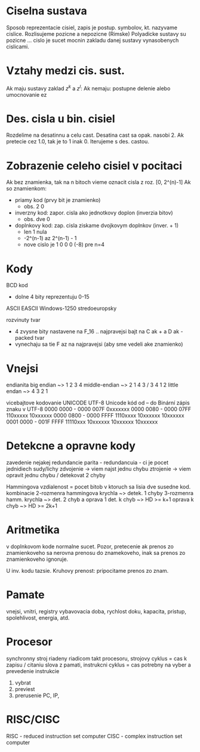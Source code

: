 # Ciselna sustava
Sposob reprezentacie cisiel, zapis je postup. symbolov, kt. nazyvame cislice.
Rozlisujeme pozicne a nepozicne (Rimske)
Polyadicke sustavy su pozicne ... cislo je sucet mocnin zakladu danej sustavy
vynasobenych cislicami.

# Vztahy medzi cis. sust.
Ak maju sustavy zaklad $z^k$ a $z^l$:
Ak nemaju: postupne delenie alebo umocnovanie
ez

# Des. cisla u bin. cisiel
Rozdelime na desatinnu a celu cast. Desatina cast sa opak. nasobi 2. Ak pretecie
cez 1.0, tak je to 1 inak 0. Iterujeme s des. castou.

# Zobrazenie celeho cisiel v pocitaci
Ak bez znamienka, tak na n bitoch vieme oznacit cisla z roz. [0, 2^(n)-1]
Ak so znamienkom:
- priamy kod (prvy bit je znamienko)
    - obs. 2 0
- inverzny kod: zapor. cisla ako jednotkovy doplon (inverzia bitov)
    - obs. dve 0
- doplnkovy kod: zap. cisla ziskame dvojkovym doplnkov (inver. + 1)
    - len 1 nula
    - -2^(n-1) az 2^(n-1) - 1
    - nove cislo je 1 0 0 0 (-8) pre n=4

# Kody
BCD kod
- dolne 4 bity reprezentuju 0-15

ASCII
EASCII
Windows-1250 stredoeuropsky

rozvinuty tvar
- 4 zvysne bity nastavene na F_16 .. najpravejsi bajt na C ak + a D ak -
packed tvar
- vynechaju sa tie F az na najpravejsi (aby sme vedeli ake znamienko)

# Vnejsi 
endianita
big endian ~> 1 2 3 4
middle-endian ~> 2 1 4 3 / 3 4 1 2
little endan ~> 4 3 2 1

vicebajtove kodovanie
UNICODE
UTF-8
Unicode kód od – do Binární zápis znaku v UTF-8
0000 0000 - 0000 007F 0xxxxxxx
0000 0080 - 0000 07FF 110xxxxx 10xxxxxx
0000 0800 - 0000 FFFF 1110xxxx 10xxxxxx 10xxxxxx
0001 0000 - 001F FFFF 11110xxx 10xxxxxx 10xxxxxx 10xxxxxx

# Detekcne a opravne kody
zavedenie nejakej redundancie
parita - redundancuia - ci je pocet jednidiech sudy/lichy
zdvojenie -> viem najst jednu chybu
ztrojenie -> viem opravit jednu chybu / detekovat 2 chyby

Hammingova vzdialenost = pocet bitob v ktoruch sa lisia dve susedne kod.
kombinacie
2-rozmenra hammingova krychla ~> detek. 1 chyby
3-rozmenra hamm. krychla ~> det. 2 chyb a oprava 1
det. k chyb ~> HD >= k+1
oprava k chyb ~> HD >= 2k+1

# Aritmetika
v doplnkovom kode normalne sucet. Pozor, pretecenie ak prenos zo znamienkoveho
sa nerovna prenosu do znamekoveho, inak sa prenos zo znamienkoveho ignoruje.

U inv. kodu tazsie. Kruhovy prenost:
pripocitame prenos zo znam.

# Pamate
vnejsi, vnitri, registry
vybavovacia doba, rychlost doku, kapacita, pristup, spolehlivost, energia, atd.

# Procesor
synchronny stroj riadeny riadicom
takt procesoru, strojovy cyklus = cas k zapisu / citaniu slova z pamati,
instrukcni cyklus = cas potrebny na vyber a prevedenie  instrukcie
1) vybrat
2) previest
3) prerusenie
PC, IP, 

# RISC/CISC
RISC - reduced instruction set computer
CISC - complex instruction set computer
